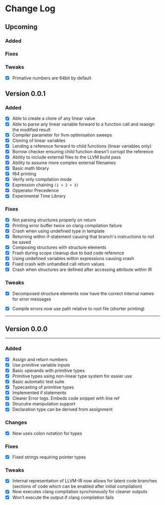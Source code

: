 # Change Log

## Upcoming

### Added

### Fixes

### Tweaks
- [x] Primative numbers are 64bit by default

## Version 0.0.1

### Added
- [x] Able to create a clone of any linear value
- [x] Able to parse any linear variable forward to a function call and reasign the modified result
- [x] Compiler parameter for llvm optimisation sweeps
- [x] Cloning of linear variables
- [x] Lending a reference forward to child functions (linear variables only)
- [x] Borrow checker ensuring child function doesn't corrupt the reference
- [x] Ability to include external files to the LLVM build pass
- [x] Ability to assume more complex external filenames
- [x] Basic math library
- [x] f64 printing
- [x] Verify only compilation mode
- [x] Expression chaining `(1 + 2 + 3)`
- [x] Opperator Precedence
- [x] Experimental Time Library

### Fixes
- [x] Not parsing structures properly on return
- [x] Printing error buffer twice on clang compilation failure
- [x] Crash when using undefined type in template
- [x] Returning within if-statement causing that branch's instructions to not be saved
- [x] Composing structures with structure elements
- [x] Frash during scope cleanup due to bad code reference
- [x] Using undefined variables within expressions causing crash
- [x] Fixed crash with unhandled call return values
- [x] Crash when structures are defined after accessing attribute within IR

### Tweaks
- [x] Decomposed structure elements now have the correct internal names for error messages
- [x] Compile errors now use path relative to root file (shorter printing)


---
## Version 0.0.0
---

### Added
- [x] Assign and return numbers
- [x] Use primitive variable inputs
- [x] Basic operands with primitive types
- [x] Primitive types using non-linear type system for easier use
- [x] Basic automatic test suite
- [x] Typecasting of primitive types
- [x] Implemented if statements
- [x] Clearer Error logs. Embeds code snippet with line ref
- [x] Strucutre manipulation support
- [x] Declaration type can be derived from assignment

### Changes
- [x] Now uses colon notation for types

### Fixes
- [x] Fixed strings requiring pointer types

### Tweaks
- [x] Internal representation of LLVM-IR now allows for latent code branches (sections of code which can be enabled after initial compilation)
- [x] Now executes clang compilation synchonously for cleaner outputs
- [x] Won't execute the output if clang compilation fails